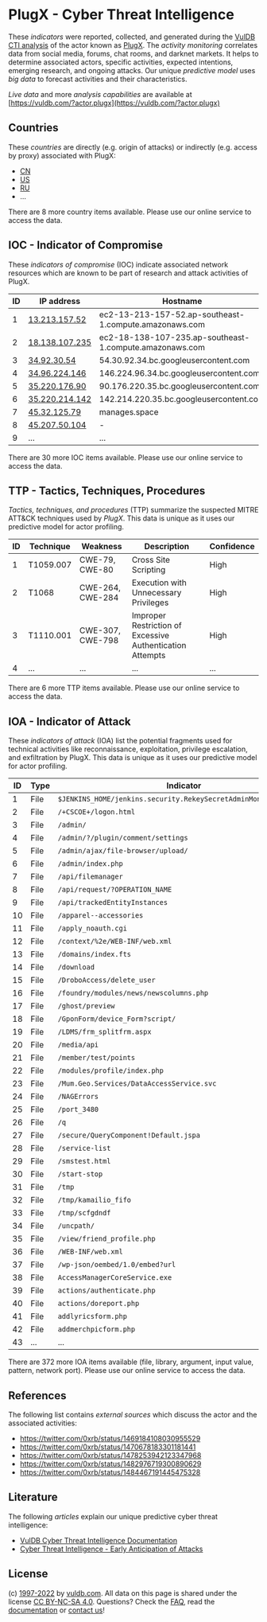# PlugX - Cyber Threat Intelligence

These _indicators_ were reported, collected, and generated during the [VulDB CTI analysis](https://vuldb.com/?kb.cti) of the actor known as [PlugX](https://vuldb.com/?actor.plugx). The _activity monitoring_ correlates data from social media, forums, chat rooms, and darknet markets. It helps to determine associated actors, specific activities, expected intentions, emerging research, and ongoing attacks. Our unique _predictive model_ uses _big data_ to forecast activities and their characteristics.

_Live data_ and more _analysis capabilities_ are available at [https://vuldb.com/?actor.plugx](https://vuldb.com/?actor.plugx)

## Countries

These _countries_ are directly (e.g. origin of attacks) or indirectly (e.g. access by proxy) associated with PlugX:

* [CN](https://vuldb.com/?country.cn)
* [US](https://vuldb.com/?country.us)
* [RU](https://vuldb.com/?country.ru)
* ...

There are 8 more country items available. Please use our online service to access the data.

## IOC - Indicator of Compromise

These _indicators of compromise_ (IOC) indicate associated network resources which are known to be part of research and attack activities of PlugX.

ID | IP address | Hostname | Campaign | Confidence
-- | ---------- | -------- | -------- | ----------
1 | [13.213.157.52](https://vuldb.com/?ip.13.213.157.52) | ec2-13-213-157-52.ap-southeast-1.compute.amazonaws.com | - | Medium
2 | [18.138.107.235](https://vuldb.com/?ip.18.138.107.235) | ec2-18-138-107-235.ap-southeast-1.compute.amazonaws.com | - | Medium
3 | [34.92.30.54](https://vuldb.com/?ip.34.92.30.54) | 54.30.92.34.bc.googleusercontent.com | - | Medium
4 | [34.96.224.146](https://vuldb.com/?ip.34.96.224.146) | 146.224.96.34.bc.googleusercontent.com | - | Medium
5 | [35.220.176.90](https://vuldb.com/?ip.35.220.176.90) | 90.176.220.35.bc.googleusercontent.com | - | Medium
6 | [35.220.214.142](https://vuldb.com/?ip.35.220.214.142) | 142.214.220.35.bc.googleusercontent.com | - | Medium
7 | [45.32.125.79](https://vuldb.com/?ip.45.32.125.79) | manages.space | - | High
8 | [45.207.50.104](https://vuldb.com/?ip.45.207.50.104) | - | - | High
9 | ... | ... | ... | ...

There are 30 more IOC items available. Please use our online service to access the data.

## TTP - Tactics, Techniques, Procedures

_Tactics, techniques, and procedures_ (TTP) summarize the suspected MITRE ATT&CK techniques used by _PlugX_. This data is unique as it uses our predictive model for actor profiling.

ID | Technique | Weakness | Description | Confidence
-- | --------- | -------- | ----------- | ----------
1 | T1059.007 | CWE-79, CWE-80 | Cross Site Scripting | High
2 | T1068 | CWE-264, CWE-284 | Execution with Unnecessary Privileges | High
3 | T1110.001 | CWE-307, CWE-798 | Improper Restriction of Excessive Authentication Attempts | High
4 | ... | ... | ... | ...

There are 6 more TTP items available. Please use our online service to access the data.

## IOA - Indicator of Attack

These _indicators of attack_ (IOA) list the potential fragments used for technical activities like reconnaissance, exploitation, privilege escalation, and exfiltration by PlugX. This data is unique as it uses our predictive model for actor profiling.

ID | Type | Indicator | Confidence
-- | ---- | --------- | ----------
1 | File | `$JENKINS_HOME/jenkins.security.RekeySecretAdminMonitor/backups` | High
2 | File | `/+CSCOE+/logon.html` | High
3 | File | `/admin/` | Low
4 | File | `/admin/?/plugin/comment/settings` | High
5 | File | `/admin/ajax/file-browser/upload/` | High
6 | File | `/admin/index.php` | High
7 | File | `/api/filemanager` | High
8 | File | `/api/request/?OPERATION_NAME` | High
9 | File | `/api/trackedEntityInstances` | High
10 | File | `/apparel--accessories` | High
11 | File | `/apply_noauth.cgi` | High
12 | File | `/context/%2e/WEB-INF/web.xml` | High
13 | File | `/domains/index.fts` | High
14 | File | `/download` | Medium
15 | File | `/DroboAccess/delete_user` | High
16 | File | `/foundry/modules/news/newscolumns.php` | High
17 | File | `/ghost/preview` | High
18 | File | `/GponForm/device_Form?script/` | High
19 | File | `/LDMS/frm_splitfrm.aspx` | High
20 | File | `/media/api` | Medium
21 | File | `/member/test/points` | High
22 | File | `/modules/profile/index.php` | High
23 | File | `/Mum.Geo.Services/DataAccessService.svc` | High
24 | File | `/NAGErrors` | Medium
25 | File | `/port_3480` | Medium
26 | File | `/q` | Low
27 | File | `/secure/QueryComponent!Default.jspa` | High
28 | File | `/service-list` | High
29 | File | `/smstest.html` | High
30 | File | `/start-stop` | Medium
31 | File | `/tmp` | Low
32 | File | `/tmp/kamailio_fifo` | High
33 | File | `/tmp/scfgdndf` | High
34 | File | `/uncpath/` | Medium
35 | File | `/view/friend_profile.php` | High
36 | File | `/WEB-INF/web.xml` | High
37 | File | `/wp-json/oembed/1.0/embed?url` | High
38 | File | `AccessManagerCoreService.exe` | High
39 | File | `actions/authenticate.php` | High
40 | File | `actions/doreport.php` | High
41 | File | `addlyricsform.php` | High
42 | File | `addmerchpicform.php` | High
43 | ... | ... | ...

There are 372 more IOA items available (file, library, argument, input value, pattern, network port). Please use our online service to access the data.

## References

The following list contains _external sources_ which discuss the actor and the associated activities:

* https://twitter.com/0xrb/status/1469184108030955529
* https://twitter.com/0xrb/status/1470678183301181441
* https://twitter.com/0xrb/status/1478253942123347968
* https://twitter.com/0xrb/status/1482976719300890629
* https://twitter.com/0xrb/status/1484467191445475328

## Literature

The following _articles_ explain our unique predictive cyber threat intelligence:

* [VulDB Cyber Threat Intelligence Documentation](https://vuldb.com/?kb.cti)
* [Cyber Threat Intelligence - Early Anticipation of Attacks](https://www.scip.ch/en/?labs.20201022)

## License

(c) [1997-2022](https://vuldb.com/?kb.changelog) by [vuldb.com](https://vuldb.com/?kb.about). All data on this page is shared under the license [CC BY-NC-SA 4.0](https://creativecommons.org/licenses/by-nc-sa/4.0/). Questions? Check the [FAQ](https://vuldb.com/?kb.faq), read the [documentation](https://vuldb.com/?kb) or [contact us](https://vuldb.com/?contact)!
